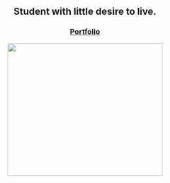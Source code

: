 

<h2 align="center"> Student with little desire to live. </h2>

<h3 align="center"><a href="https://fabian-martinez1.github.io/" target="_blank">Portfolio</a> </h3>

<div align="center">
<img src="https://user-images.githubusercontent.com/55964635/133343918-ab04285a-ea77-4a5a-b7ee-a36ca2b83868.gif"  height="300" width="350"
/>
 </div>
<br>

